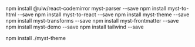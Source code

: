 npm install @uiw/react-codemirror myst-parser --save
npm install myst-to-html --save
npm install myst-to-react --save
npm install myst-theme --save
npm install myst-transforms  --save
npm install myst-frontmatter  --save
npm install myst-demo  --save 
npm install tailwind  --save 



npm install ./myst-theme
